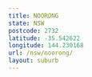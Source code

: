 ```yaml
---
title: NOORONG
state: NSW
postcode: 2732
latitude: -35.542622
longitude: 144.230168
url: /nsw/noorong/
layout: suburb
---
```

